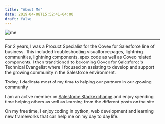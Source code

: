 ```yaml
---
title: "About Me"
date: 2019-04-08T15:52:41-04:00
draft: false
---
```


![me](https://www.gravatar.com/avatar/1f982890686afc07a694c729b3bc1773?size=1000)

---
For 2 years, I was a Product Specialist for the Coveo for Salesforce line of business. This included troubleshooting visualforce pages, lightning communities, lightning components, apex code as well as Coveo related components. I then transitioned to becoming Coveo for Salesforce's Technical Evangelist where I focused on assisting to develop and support the growing community in the Salesforce environment. 

Today, I dedicate most of my time to helping our partners in our growing community.

I am an active member on [Salesforce Stackexchange](https://salesforce.stackexchange.com/users/31663/glls) and enjoy spending time helping others as well as learning from the different posts on the site.

On my free time, I enjoy coding in python, web development and learning new frameworks that can help me on my day to day life.